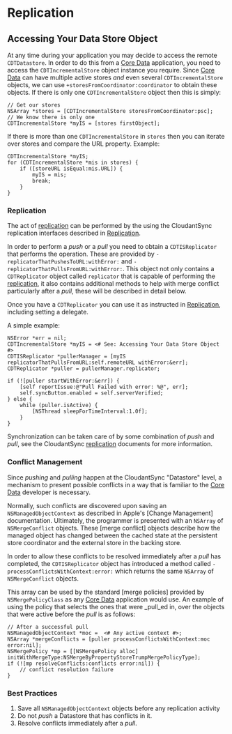 # Replication

## Accessing Your Data Store Object

At any time during your application you may decide to access the
remote `CDTDatastore`.  In order to do this from a [Core Data]
application, you need to access the `CDTIncrementalStore` object
instance you require.  Since [Core Data] can have multiple active
stores *and* even several `CDTIncrementalStore` objects, we can use
`+storesFromCoordinator:coordinator` to obtain these objects. If there
is only one `CDTIncrementalStore` object then this is simply:

```objc
// Get our stores
NSArray *stores = [CDTIncrementalStore storesFromCoordinator:psc];
// We know there is only one
CDTIncrementalStore *myIS = [stores firstObject];
```
If there is more than one `CDTIncrementalStore` in `stores` then you
can iterate over stores and compare the URL property.  Example:

```objc
CDTIncrementalStore *myIS;
for (CDTIncrementalStore *mis in stores) {
    if ([storeURL isEqual:mis.URL]) {
        myIS = mis;
        break;
    }
}
```

### Replication

The act of [replication] can be performed by the using the
CloudantSync replication interfaces described in [Replication].

In order to perform a _push_ or a _pull_ you need to obtain a
`CDTISReplicator` that performs the operation. These are provided by
`-replicatorThatPushesToURL:withError:` and
`-replicatorThatPullsFromURL:withError:`.  This object not only
contains a `CDTReplicator` object called `replicator` that is capable
of performing the [replication], it also contains additional methods
to help with merge conflict particularly after a _pull_, these will be
described in detail below.

Once you have a `CDTReplicator` you can use it as instructed in
[Replication], including setting a delegate.

A simple example:

```objc
NSError *err = nil;
CDTIncrementalStore *myIS = <# See: Accessing Your Data Store Object #>
CDTISReplicator *pullerManager = [myIS replicatorThatPullsFromURL:self.remoteURL withError:&err];
CDTReplicator *puller = pullerManager.replicator;

if (![puller startWithError:&err]) {
    [self reportIssue:@"Pull Failed with error: %@", err];
    self.syncButton.enabled = self.serverVerified;
} else {
    while (puller.isActive) {
        [NSThread sleepForTimeInterval:1.0f];
    }
}
```

Synchronization can be taken care of by some combination of _push_ and
_pull_, see the CloudantSync [replication] documents for more
information.

### Conflict Management
Since _pushing_ and _pulling_ happen at the CloudantSync "Datastore"
level, a mechanism to present possible conflicts in a way that is
familiar to the [Core Data] developer is necessary.

Normally, such conflicts are discovered upon saving an
`NSManagedObjectContext` as described in Apple's [Change Management]
documentation.  Ultimately, the programmer is presented with an
`NSArray` of `NSMergeConflict` objects.  These [merge conflict]
objects describe how the managed object has changed between the cached
state at the persistent store coordinator and the external store in
the backing store.

In order to allow these conflicts to be resolved immediately after a
_pull_ has completed, the `CDTISReplicator` object has introduced a
method called `-processConflictsWithContext:error:` which returns the
same `NSArray` of `NSMergeConflict` objects.

This array can be used by the standard [merge policies] provided by
`NSMergePolicyClass` as any [Core Data] application would use.  An
example of using the policy that selects the ones that were _pull_ed in,
over the objects that were active before the _pull_ is as follows:

```objc
// After a successful pull
NSManagedObjectContext *moc =  <# Any active context #>;
NSArray *mergeConflicts = [puller processConflictsWithContext:moc error:nil];
NSMergePolicy *mp = [[NSMergePolicy alloc] initWithMergeType:NSMergeByPropertyStoreTrumpMergePolicyType];
if (![mp resolveConflicts:conflicts error:nil]) {
    // conflict resolution failure
}
```

### Best Practices

1. Save all `NSManagedObjectContext` objects before any replication activity
1. Do not _push_ a Datastore that has conflicts in it.
1. Resolve conflicts immediately after a _pull_.

<!-- refs -->

[core data]: https://developer.apple.com/library/mac/documentation/Cocoa/Conceptual/CoreData/cdProgrammingGuide.html "Introduction to Core Data Programming Guide"

[replication]:  https://github.com/cloudant/CDTDatastore/blob/master/doc/replication.md "Replicating Data Between Many Devices"

[conflicts]: https://github.com/cloudant/CDTDatastore/blob/master/doc/conflicts.md "Handling conflicts"


<!--  LocalWords:  CDTDatastore CDTIncrementalStore objc NSArray psc
 -->
<!--  LocalWords:  storesFromCoordinator myIS firstObject NSURL iOS
 -->
<!--  LocalWords:  linkReplicators linkURL URLWithString databaseURI
 -->
<!--  LocalWords:  unlink unlinkReplicators pushToRemote withProgress
 -->
<!--  LocalWords:  pullFromRemote UIProgressView NSError weakProgress
 -->
<!--  LocalWords:  BOOL NSInteger setProgress pushErr NSThread
 -->

